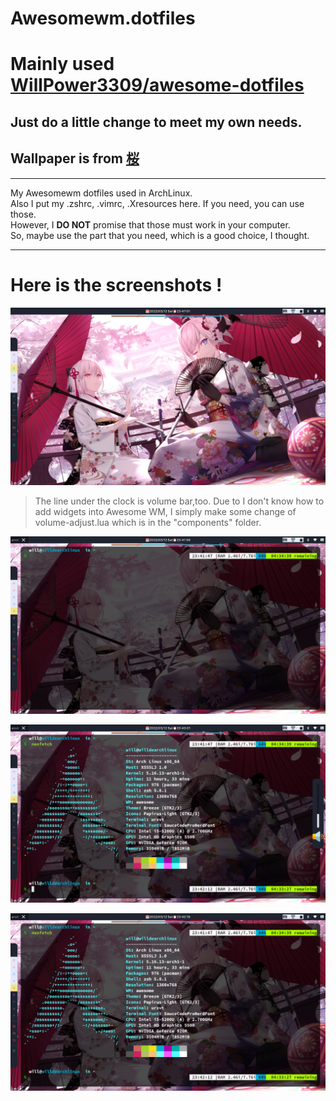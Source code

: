 # Awesomewm.dotfiles
# Mainly used [WillPower3309/awesome-dotfiles](https://github.com/WillPower3309/awesome-dotfiles)
## Just do a little change to meet my own needs.
## Wallpaper is from [桜](https://www.pixiv.net/en/artworks/80518034)
---

My Awesomewm dotfiles used in ArchLinux. 
</br>Also I put my .zshrc, .vimrc, .Xresources here. If you need, you can use those. 
</br>However, I **DO NOT** promise that those must work in your computer. 
</br>So, maybe use the part that you need, which is a good choice, I thought.

---

# Here is the screenshots !

![](/screenshot/showdesktop.png)

> The line under the clock is volume bar,too. Due to I don't know how to add widgets into Awesome WM, I simply make some change of volume-adjust.lua which is in the "components" folder.

![](/screenshot/showurxvt.png)

![](/screenshot/soundchange.png)

![](/screenshot/neofetch.png)
